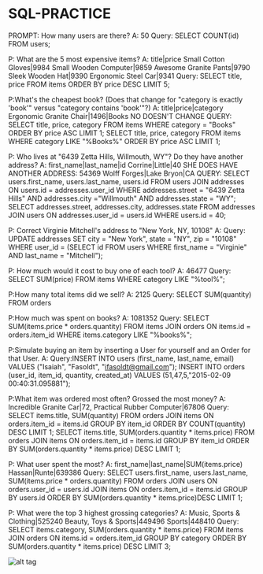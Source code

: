 # SQL-PRACTICE

PROMPT: How many users are there?
A: 50
Query: SELECT COUNT(id) FROM users;

P: What are the 5 most expensive items?
A:
title|price
Small Cotton Gloves|9984
Small Wooden Computer|9859
Awesome Granite Pants|9790
Sleek Wooden Hat|9390
Ergonomic Steel Car|9341
Query: SELECT title, price FROM items ORDER BY price DESC LIMIT 5;

P:What's the cheapest book? (Does that change for "category is exactly 'book'" versus "category contains 'book'"?)
A:
title|price|category
Ergonomic Granite Chair|1496|Books
NO DOESN'T CHANGE
QUERY: SELECT title, price, category FROM items WHERE category = "Books" ORDER BY price ASC LIMIT 1; SELECT title, price, category FROM items WHERE category LIKE  "%Books%" ORDER BY price ASC LIMIT 1;

P: Who lives at "6439 Zetta Hills, Willmouth, WY"? Do they have another address?
A:
first_name|last_name|id
Corrine|Little|40
SHE DOES HAVE ANOTHER ADDRESS: 54369 Wolff Forges|Lake Bryon|CA
QUERY:
SELECT users.first_name, users.last_name, users.id FROM users JOIN addresses ON users.id = addresses.user_id WHERE addresses.street = "6439 Zetta Hills" AND addresses.city ="Willmouth" AND addresses.state = "WY";
SELECT addresses.street, addresses.city, addresses.state FROM addresses JOIN users ON addresses.user_id = users.id WHERE users.id = 40;

P: Correct Virginie Mitchell's address to "New York, NY, 10108"
A:
Query: UPDATE addresses SET city = "New York", state = "NY", zip = "10108" WHERE user_id = (SELECT id FROM users WHERE first_name = "Virginie" AND last_name = "Mitchell");

P: How much would it cost to buy one of each tool?
A: 46477
Query: SELECT SUM(price) FROM items WHERE category LIKE "%tool%";

P:How many total items did we sell?
A: 2125
Query: SELECT SUM(quantity) FROM orders

P:How much was spent on books?
A: 1081352
Query: SELECT SUM(items.price * orders.quantity) FROM items JOIN orders ON items.id = orders.item_id WHERE items.category LIKE "%books%";

P:Simulate buying an item by inserting a User for yourself and an Order for that User.
A:
Query:INSERT INTO users (first_name, last_name, email) VALUES ("Isaiah", "Fasoldt", "ifasoldt@gmail.com");
INSERT INTO orders (user_id, item_id, quantity, created_at) VALUES (51,47,5,"2015-02-09 00:40:31.095881");

P:What item was ordered most often? Grossed the most money?
A: Incredible Granite Car|72, Practical Rubber Computer|67806
Query:
SELECT items.title, SUM(quantity) FROM orders JOIN items ON orders.item_id = items.id GROUP BY item_id ORDER BY COUNT(quantity) DESC LIMIT 1;
SELECT items.title, SUM(orders.quantity * items.price) FROM orders JOIN items ON orders.item_id = items.id GROUP BY item_id ORDER BY SUM(orders.quantity * items.price) DESC LIMIT 1;

P: What user spent the most?
A:
first_name|last_name|SUM(items.price)
Hassan|Runte|639386
Query: SELECT users.first_name, users.last_name, SUM(items.price * orders.quantity) FROM orders JOIN users ON orders.user_id = users.id JOIN items ON orders.item_id = items.id GROUP BY users.id ORDER BY SUM(orders.quantity * items.price)DESC LIMIT 1;

P: What were the top 3 highest grossing categories?
A: Music, Sports & Clothing|525240
Beauty, Toys & Sports|449496
Sports|448410
Query: SELECT items.category, SUM(orders.quantity * items.price) FROM items JOIN orders ON items.id = orders.item_id GROUP BY category ORDER BY SUM(orders.quantity * items.price) DESC LIMIT 3;

![alt tag](screenshot)
